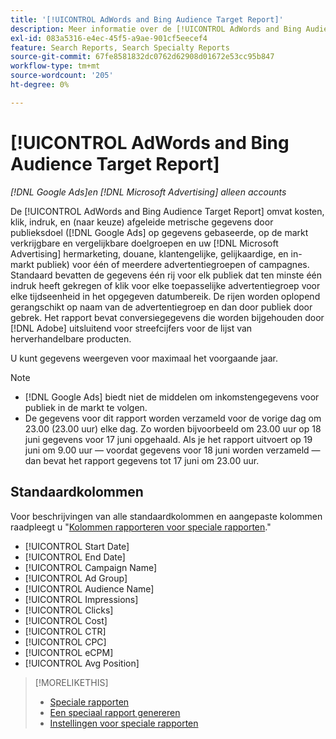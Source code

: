```yaml
---
title: '[!UICONTROL AdWords and Bing Audience Target Report]'
description: Meer informatie over de [!UICONTROL AdWords and Bing Audience Target Report].
exl-id: 083a5316-e4ec-45f5-a9ae-901cf5eecef4
feature: Search Reports, Search Specialty Reports
source-git-commit: 67fe8581832dc0762d62908d01672e53cc95b847
workflow-type: tm+mt
source-wordcount: '205'
ht-degree: 0%

---
```


# [!UICONTROL AdWords and Bing Audience Target Report]

*[!DNL Google Ads]en [!DNL Microsoft Advertising] alleen accounts*

De [!UICONTROL AdWords and Bing Audience Target Report] omvat kosten, klik, indruk, en (naar keuze) afgeleide metrische gegevens door publieksdoel ([!DNL Google Ads] op gegevens gebaseerde, op de markt verkrijgbare en vergelijkbare doelgroepen en uw [!DNL Microsoft Advertising] hermarketing, douane, klantengelijke, gelijkaardige, en in-markt publiek) voor één of meerdere advertentiegroepen of campagnes. Standaard bevatten de gegevens één rij voor elk publiek dat ten minste één indruk heeft gekregen of klik voor elke toepasselijke advertentiegroep voor elke tijdseenheid in het opgegeven datumbereik. De rijen worden oplopend gerangschikt op naam van de advertentiegroep en dan door publiek door gebrek. Het rapport bevat conversiegegevens die worden bijgehouden door [!DNL Adobe] uitsluitend voor streefcijfers voor de lijst van herverhandelbare producten.

U kunt gegevens weergeven voor maximaal het voorgaande jaar.

>[!NOTE]
>
>* [!DNL Google Ads] biedt niet de middelen om inkomstengegevens voor publiek in de markt te volgen.
>* De gegevens voor dit rapport worden verzameld voor de vorige dag om 23.00 (23.00 uur) elke dag. Zo worden bijvoorbeeld om 23.00 uur op 18 juni gegevens voor 17 juni opgehaald. Als je het rapport uitvoert op 19 juni om 9.00 uur — voordat gegevens voor 18 juni worden verzameld — dan bevat het rapport gegevens tot 17 juni om 23.00 uur.

## Standaardkolommen

Voor beschrijvingen van alle standaardkolommen en aangepaste kolommen raadpleegt u &quot;[Kolommen rapporteren voor speciale rapporten](specialty-report-columns.md).&quot;

* [!UICONTROL Start Date]
* [!UICONTROL End Date]
* [!UICONTROL Campaign Name]
* [!UICONTROL Ad Group]
* [!UICONTROL Audience Name]
* [!UICONTROL Impressions]
* [!UICONTROL Clicks]
* [!UICONTROL Cost]
* [!UICONTROL CTR]
* [!UICONTROL CPC]
* [!UICONTROL eCPM]
* [!UICONTROL Avg Position]

>[!MORELIKETHIS]
>
>* [Speciale rapporten](specialty-report-about.md)
>* [Een speciaal rapport genereren](specialty-report-generate.md)
>* [Instellingen voor speciale rapporten](specialty-report-settings.md)
